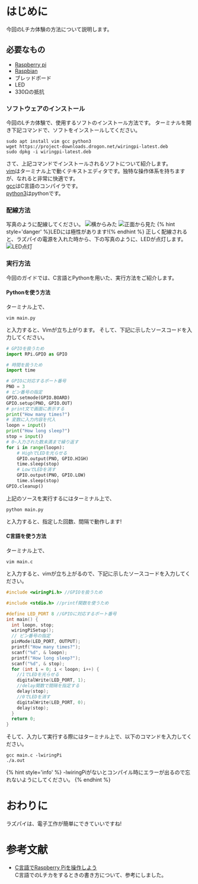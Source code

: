 # はじめに
今回のLチカ体験の方法について説明します。
## 必要なもの
- [Raspberry pi](https://www.raspberrypi.org/)
- [Raspbian](https://www.raspbian.org)
- ブレッドボード
- LED
- 330Ωの抵抗
### ソフトウェアのインストール
今回のLチカ体験で、使用するソフトのインストール方法です。
ターミナルを開き下記コマンドで、ソフトをインストールしてください。
```shell
sudo apt install vim gcc python3
wget https://project-downloads.drogon.net/wiringpi-latest.deb
sudo dpkg -i wiringpi-latest.deb
```
さて、上記コマンドでインストールされるソフトについて紹介します。<br>
[vim](https://github.com/vim/vim)はターミナル上で動くテキストエディタです。独特な操作体系を持ちますが、なれると非常に快適です。<br>
[gcc](https://gcc.gnu.org/)はC言語のコンパイラです。<br>
[python3](https://www.python.org/)はpythonです。<br>
### 配線方法
写真のように配線してください。
![横からみた](LED_static/side.jpg)
![正面から見た](LED_static/front.jpg)
{% hint style='danger' %}LEDには極性があります!{% endhint %}
正しく配線されると、ラズパイの電源を入れた時から、下の写真のように、LEDが点灯します。
![LED点灯](LED_static/Lpica.jpg)
### 実行方法
今回のガイドでは、C言語とPythonを用いた、実行方法をご紹介します。
#### Pythonを使う方法
ターミナル上で、
```shell
vim main.py
```
と入力すると、Vimが立ち上がります。
そして、下記に示したソースコードを入力してください。

```python
# GPIOを扱うため
import RPi.GPIO as GPIO

# 時間を扱うため
import time

# GPIOに対応するポート番号
PNO = 3
# ピン番号の指定
GPIO.setmode(GPIO.BOARD)
GPIO.setup(PNO, GPIO.OUT)
# print⽂で画⾯に表⽰する
print("How many times?")
# 変数に⼊⼒内容を代⼊
loopn = input()
print("How long sleep?")
stop = input()
# 0~⼊⼒された数未満まで繰り返す
for i in range(loopn):
    # HighでLEDを光らせる
    GPIO.output(PNO, GPIO.HIGH)
    time.sleep(stop)
    # LowでLEDを消す
    GPIO.output(PNO, GPIO.LOW)
    time.sleep(stop)
GPIO.cleanup()
```
上記のソースを実行するにはターミナル上で、
```shell
python main.py
```
と入力すると、指定した回数、間隔で動作します!
#### C言語を使う方法
ターミナル上で、
```shell
vim main.c
```
と入力すると、vimが立ち上がるので、下記に示したソースコードを入力してください。
```c
#include <wiringPi.h> //GPIOを扱うため

#include <stdio.h> //printf関数を使うため

#define LED_PORT 8 //GPIOに対応するポート番号
int main() {
  int loopn, stop;
  wiringPiSetup();
  // ピン番号の指定
  pinMode(LED_PORT, OUTPUT);
  printf("How many times?");
  scanf("%d", & loopn);
  printf("How long sleep?");
  scanf("%d", & stop);
  for (int i = 0; i < loopn; i++) {
    //1でLEDを光らせる
    digitalWrite(LED_PORT, 1);
    //delay関数で間隔を指定する
    delay(stop);
    //0でLEDを消す
    digitalWrite(LED_PORT, 0);
    delay(stop);
  }
  return 0;
}
```
そして、入力して実行する際にはターミナル上で、以下のコマンドを入力してください。
```shell
gcc main.c -lwiringPi
./a.out
```
{% hint style='info' %} -lwiringPiがないとコンパイル時にエラーが出るので忘れないようにしてください。 {% endhint %} 
# おわりに
ラズパイは、電子工作が簡単にできていいですね!
# 参考文献
- [C言語でRaspberry Piを操作しよう](https://qiita.com/Brutus/items/54605b634c96b0b1e5cf)<br>
C言語でのLチカをするときの書き方について、参考にしました。